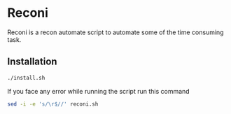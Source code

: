 
# Reconi

Reconi is a recon automate script to automate some of the time consuming task.


## Installation


```bash
./install.sh
```
If you face any error while running the script run this command

```bash
sed -i -e 's/\r$//' reconi.sh
```
